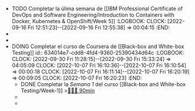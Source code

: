 - TODO Completar la úlima semana de [[IBM Professional Certificate of DevOps and Software Engineering/Introduction to Containers with Docker, Kubernetes & OpenShift/Week 5]]
  :LOGBOOK:
  CLOCK: [2022-09-16 Fri 12:51:23]--[2022-09-16 Fri 12:55:38] =>  00:04:15
  :END:
-
-
- DOING Completar el curso de Coursera de [[Black-box and White-box Testing]]
  id:: 634014e7-cdd8-4fd4-9360-25390434d64c
  :LOGBOOK:
  CLOCK: [2022-09-30 Fri 11:28:15]--[2022-09-30 Fri 15:33:24] =>  04:05:09
  CLOCK: [2022-10-07 Fri 16:10:36]--[2022-10-07 Fri 16:10:54] =>  00:00:18
  CLOCK: [2022-10-07 Fri 16:11:14]--[2022-10-07 Fri 16:20:19] =>  00:09:05
  CLOCK: [2022-10-07 Fri 16:20:23]
  :END:
	- DONE Completar la *Semana 1* del curso [[Black-box and White-box Testing/Week-1]] >[🍅🍅🍅 90min](#agenda-pomo://?t=f-1664530103840-1800%2Cf-1664534774628-1800%2Cf-1664537314715-1800)
	-
	-